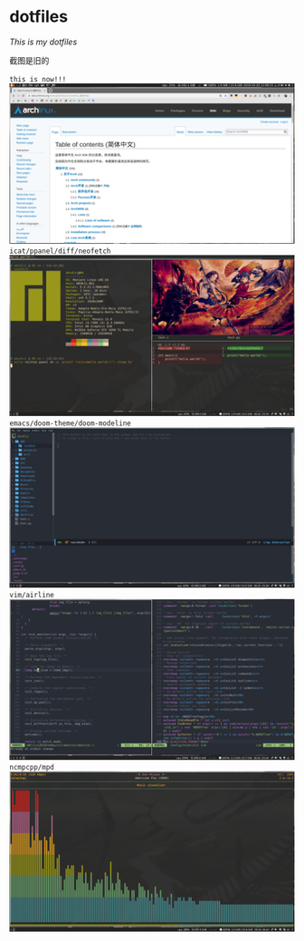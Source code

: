 # dotfiles

*This is my dotfiles*

截图是旧的

`this is now!!!`
![0](./img/2019-10-20-120815_1920x1080_scrot.png)
`icat/ppanel/diff/neofetch`
![1](./img/2019-10-18-233536_1920x1080_scrot.png)
`emacs/doom-theme/doom-modeline`
![2](./img/2019-10-18-233630_1920x1080_scrot.png)
`vim/airline`
![3](./img/2019-10-18-234500_1920x1080_scrot.png)
`ncmpcpp/mpd`
![4](./img/2019-10-19-164103_1920x1080_scrot.png)

